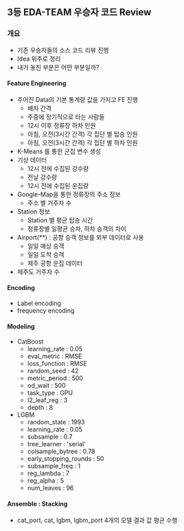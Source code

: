 ## 3등 EDA-TEAM 우승자 코드 Review
### 개요
* 기존 우승자들의 소스 코드 리뷰 진행
* Idea 위주로 정리
* 내가 놓친 부분은 어떤 부분일까?

#### Feature Engineering
* 주어진 Data의 기본 통계량 값을 가지고 FE 진행
  * 배차 간격
  * 주중에 정기적으로 타는 사람들
  * 12시 이후 정류장 하차 인원
  * 아침, 오전(3시간 간격) 각 집단 별 탑승 인원
  *  아침, 오전(3시간 간격) 각 집단 별 하차 인원
* K-Means 를 통한 군집 변수 생성
* 기상 데이터
  * 12시 전에 수집된 강수량
  * 전날 강수량
  * 12시 전에 수집된 운집량
* Google-Map을 통한 정류장의 주소 정보
  * 주소 별 거주자 수
* Station 정보
  * Station 별 평균 탑승 시간
  * 정류장별 일평균 승차, 하차 승객의 차이
* Airport(**) : 공항 승객 정보를 외부 데이터로 사용
  * 일일 예상 승객
  * 일일 도착 승객
  * 제주 공항 운집 데이터
* 제주도 거주자 수

#### Encoding
* Label encoding
* frequency encoding

#### Modeling
* CatBoost
  * learning_rate : 0.05
  * eval_metric : RMSE
  * loss_function : RMSE
  * random_seed : 42
  * metric_period : 500
  * od_wait : 500
  * task_type : GPU
  * l2_leaf_reg : 3
  * depth : 8
* LGBM
  * random_state : 1993
  * learning_rate : 0.05
  * subsample : 0.7
  * tree_learner : 'serial'
  * colsample_bytree : 0.78
  * early_stopping_rounds : 50
  * subsample_freq : 1
  * reg_lambda : 7
  * reg_alpha : 5
  * num_leaves : 96
#### Ansemble : Stacking
* cat_port, cat, lgbm, lgbm_port 4개의 모델 결과 값 평균 수행
